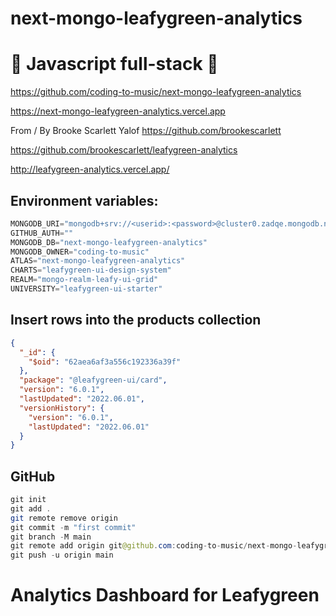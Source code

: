 # next-mongo-leafygreen-analytics

# 🚀 Javascript full-stack 🚀

https://github.com/coding-to-music/next-mongo-leafygreen-analytics

https://next-mongo-leafygreen-analytics.vercel.app

From / By Brooke Scarlett Yalof https://github.com/brookescarlett

https://github.com/brookescarlett/leafygreen-analytics

http://leafygreen-analytics.vercel.app/

## Environment variables:

```java
MONGODB_URI="mongodb+srv://<userid>:<password>@cluster0.zadqe.mongodb.net/next-mongo-leafygreen-analytics?retryWrites=true&w=majority"
GITHUB_AUTH=""
MONGODB_DB="next-mongo-leafygreen-analytics"
MONGODB_OWNER="coding-to-music"
ATLAS="next-mongo-leafygreen-analytics"
CHARTS="leafygreen-ui-design-system"
REALM="mongo-realm-leafy-ui-grid"
UNIVERSITY="leafygreen-ui-starter"
```

## Insert rows into the products collection

```json
{
  "_id": {
    "$oid": "62aea6af3a556c192336a39f"
  },
  "package": "@leafygreen-ui/card",
  "version": "6.0.1",
  "lastUpdated": "2022.06.01",
  "versionHistory": {
    "version": "6.0.1",
    "lastUpdated": "2022.06.01"
  }
}
```

## GitHub

```java
git init
git add .
git remote remove origin
git commit -m "first commit"
git branch -M main
git remote add origin git@github.com:coding-to-music/next-mongo-leafygreen-analytics.git
git push -u origin main
```

# Analytics Dashboard for Leafygreen
